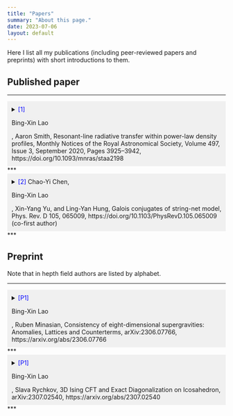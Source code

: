 ```yaml
---
title: "Papers"
summary: "About this page."
date: 2023-07-06
layout: default
---
```


Here I list all my publications (including peer-reviewed papers and preprints) with short introductions to them. 

## Published paper
***
<details>
  <summary style="background-color: #f0f0f0; padding: 10px;"><span style="color: blue;">[1]</span> <p>Bing-Xin Lao</p>, Aaron Smith, Resonant-line radiative transfer within power-law density profiles, Monthly Notices of the Royal Astronomical Society, Volume 497, Issue 3, September 2020, Pages 3925–3942, https://doi.org/10.1093/mnras/staa2198</summary>
  
  <div style="background-color: #f0f0f0; padding: 10px;">
    This paper studies Lyman-alpha radiative transfer process with given density profiles, generalizing the known solutions to non uniform media. Develop gridless Monte-Carlo radiative transfer (GMCRT) method to verify the analytic solutions.
  </div>
</details>
***
<details>
  <summary style="background-color: #f0f0f0; padding: 10px;"><span style="color: blue;">[2]</span> Chao-Yi Chen, <p>Bing-Xin Lao</p>, Xin-Yang Yu, and Ling-Yan Hung, Galois conjugates of string-net model, Phys. Rev. D 105, 065009, https://doi.org/10.1103/PhysRevD.105.065009 (co-first author)</summary>
  
  <div style="background-color: #f0f0f0; padding: 10px;">
    This paper studies Lyman-alpha radiative transfer process with given density profiles, generalizing the known solutions to non uniform media. Develop gridless Monte-Carlo radiative transfer (GMCRT) method to verify the analytic solutions.
  </div>
</details>
***

## Preprint
Note that in hepth field authors are listed by alphabet. 
***
<details>
  <summary style="background-color: #f0f0f0; padding: 10px;"><span style="color: blue;">[P1]</span> <p>Bing-Xin Lao</p>, Ruben Minasian, Consistency of eight-dimensional supergravities: Anomalies, Lattices and Counterterms, arXiv:2306.07766, https://arxiv.org/abs/2306.07766</summary>
  
  <div style="background-color: #f0f0f0; padding: 10px;">
    This paper studies Lyman-alpha radiative transfer process with given density profiles, generalizing the known solutions to non uniform media. Develop gridless Monte-Carlo radiative transfer (GMCRT) method to verify the analytic solutions.
  </div>
</details>
***
<details>
  <summary style="background-color: #f0f0f0; padding: 10px;"><span style="color: blue;">[P1]</span> <p>Bing-Xin Lao</p>, Slava Rychkov, 3D Ising CFT and Exact Diagonalization on Icosahedron, arXiv:2307.02540, https://arxiv.org/abs/2307.02540</summary>
  
  <div style="background-color: #f0f0f0; padding: 10px;">
    This paper studies Lyman-alpha radiative transfer process with given density profiles, generalizing the known solutions to non uniform media. Develop gridless Monte-Carlo radiative transfer (GMCRT) method to verify the analytic solutions.
  </div>
</details>
***
